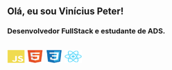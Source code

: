 ## Olá, eu sou Vinícius Peter! 
### Desenvolvedor FullStack e estudante de ADS.

<!-- ![Anurag's GitHub stats](https://github-readme-stats.vercel.app/api?username=ViniciusPeter&show_icons=true&theme=transparent) -->

<div style="display: inline_block"><br>
  <img align="center" alt="Js" height="30" width="40" src="https://raw.githubusercontent.com/devicons/devicon/master/icons/javascript/javascript-plain.svg">
  <img align="center" alt="HTML" height="30" width="40" src="https://raw.githubusercontent.com/devicons/devicon/master/icons/html5/html5-original.svg">
  <img align="center" alt="CSS" height="30" width="40" src="https://raw.githubusercontent.com/devicons/devicon/master/icons/css3/css3-original.svg">
  <img align="center" alt="CSS" height="30" width="40"  src="https://raw.githubusercontent.com/devicons/devicon/master/icons/react/react-original.svg">

</div>
  
